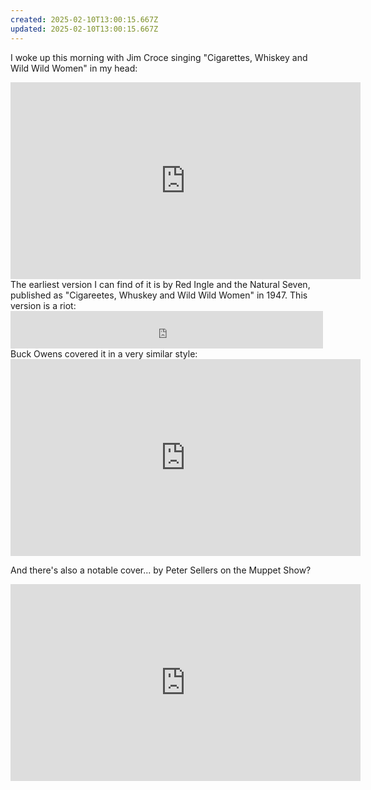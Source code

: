 ```yaml
---
created: 2025-02-10T13:00:15.667Z
updated: 2025-02-10T13:00:15.667Z
---
```

I woke up this morning with Jim Croce singing "Cigarettes, Whiskey and Wild Wild Women" in my head:

<iframe width="560" height="315" src="https://www.youtube.com/embed/CVuk-pAr1h4?si=y8csZ7dmu0sB_XgM" title="YouTube video player" frameborder="0" allow="accelerometer; autoplay; clipboard-write; encrypted-media; gyroscope; picture-in-picture; web-share" referrerpolicy="strict-origin-when-cross-origin" allowfullscreen></iframe>
The earliest version I can find of it is by Red Ingle and the Natural Seven, published as "Cigareetes, Whuskey and Wild Wild Women" in 1947. This version is a riot:

<iframe src="https://archive.org/embed/capitol-15045-b-cigarettes-whiskey-and-wild-wild-women" width="500" height="60" frameborder="0" webkitallowfullscreen="true" mozallowfullscreen="true" allowfullscreen></iframe>
Buck Owens covered it in a very similar style:
<iframe width="560" height="315" src="https://www.youtube.com/embed/v4rY52SWklc?si=ty1e0fZ1G3zzj4VA" title="YouTube video player" frameborder="0" allow="accelerometer; autoplay; clipboard-write; encrypted-media; gyroscope; picture-in-picture; web-share" referrerpolicy="strict-origin-when-cross-origin" allowfullscreen></iframe>

And there's also a notable cover... by Peter Sellers on the Muppet Show?

<iframe width="560" height="315" src="https://www.youtube.com/embed/gkT5J2C8IVs?si=SEI0gmiLM5YYLRcX" title="YouTube video player" frameborder="0" allow="accelerometer; autoplay; clipboard-write; encrypted-media; gyroscope; picture-in-picture; web-share" referrerpolicy="strict-origin-when-cross-origin" allowfullscreen></iframe>